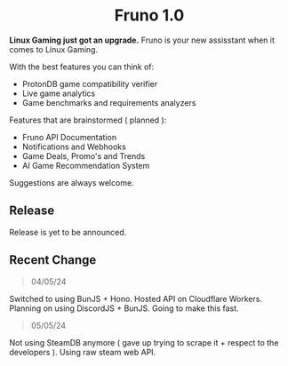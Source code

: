 <h1 align=center>Fruno 1.0</h1>

<p><b>Linux Gaming just got an upgrade.</b> Fruno is your new assisstant when it comes to Linux Gaming.</p>

With the best features you can think of:
- ProtonDB game compatibility verifier
- Live game analytics
- Game benchmarks and requirements analyzers

Features that are brainstormed ( planned ):
- Fruno API Documentation
- Notifications and Webhooks
- Game Deals, Promo's and Trends
- AI Game Recommendation System

Suggestions are always welcome. 

## Release

Release is yet to be announced.

## Recent Change

> 04/05/24

Switched to using BunJS + Hono. Hosted API on Cloudflare Workers.
Planning on using DiscordJS + BunJS. Going to make this fast.


> 05/05/24

Not using SteamDB anymore ( gave up trying to scrape it + respect to the developers ). Using raw steam web API.